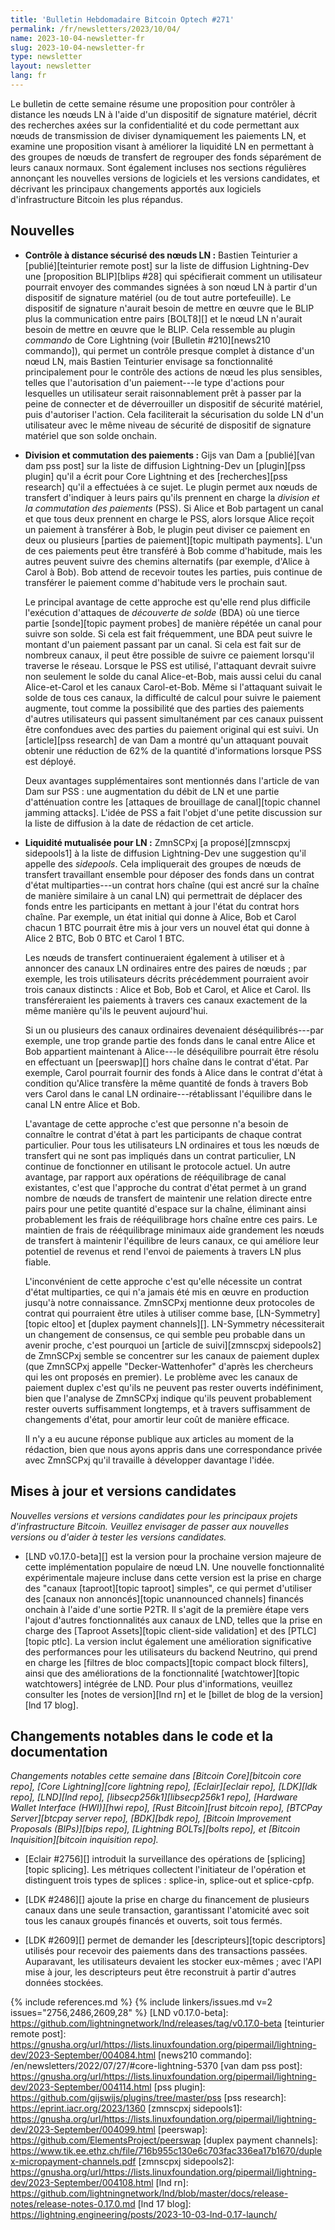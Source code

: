 ```yaml
---
title: 'Bulletin Hebdomadaire Bitcoin Optech #271'
permalink: /fr/newsletters/2023/10/04/
name: 2023-10-04-newsletter-fr
slug: 2023-10-04-newsletter-fr
type: newsletter
layout: newsletter
lang: fr
---
```

Le bulletin de cette semaine résume une proposition pour contrôler à distance les nœuds LN à l'aide d'un dispositif de signature matériel,
décrit des recherches axées sur la confidentialité et du code permettant aux nœuds de transmission de diviser dynamiquement les paiements
LN, et examine une proposition visant à améliorer la liquidité LN en permettant à des groupes de nœuds de transfert de regrouper des
fonds séparément de leurs canaux normaux. Sont également incluses nos sections régulières annonçant les
nouvelles versions de logiciels et les versions candidates, et décrivant les principaux changements apportés aux logiciels
d'infrastructure Bitcoin les plus répandus.

## Nouvelles

- **Contrôle à distance sécurisé des nœuds LN :** Bastien Teinturier a [publié][teinturier remote post] sur la liste de diffusion
  Lightning-Dev une [proposition BLIP][blips #28] qui spécifierait comment un utilisateur pourrait envoyer des commandes signées à son
  nœud LN à partir d'un dispositif de signature matériel (ou de tout autre portefeuille). Le dispositif de signature n'aurait besoin de
  mettre en œuvre que le BLIP plus la communication entre pairs [BOLT8][] et le nœud LN n'aurait besoin de mettre en œuvre que le BLIP.
  Cela ressemble au plugin _commando_ de Core Lightning (voir [Bulletin #210][news210 commando]), qui permet un contrôle presque complet
  à distance d'un nœud LN, mais Bastien Teinturier envisage sa fonctionnalité principalement pour le contrôle des actions de nœud les plus
  sensibles, telles que l'autorisation d'un paiement---le type d'actions pour lesquelles un utilisateur serait raisonnablement prêt à
  passer par la peine de connecter et de déverrouiller un dispositif de sécurité matériel, puis d'autoriser l'action. Cela faciliterait
  la sécurisation du solde LN d'un utilisateur avec le même niveau de sécurité de dispositif de signature matériel que son solde onchain.

- **Division et commutation des paiements :** Gijs van Dam a [publié][van dam pss post] sur la liste de diffusion Lightning-Dev un
  [plugin][pss plugin] qu'il a écrit pour Core Lightning et des [recherches][pss research] qu'il a effectuées à ce sujet. Le plugin
  permet aux nœuds de transfert d'indiquer à leurs pairs qu'ils prennent en charge la _division et la commutation des paiements_ (PSS).
  Si Alice et Bob partagent un canal et que tous deux prennent en charge le PSS, alors lorsque Alice reçoit un paiement à transférer
  à Bob, le plugin peut diviser ce paiement en deux ou plusieurs [parties de paiement][topic multipath payments]. L'un de ces paiements
  peut être transféré à Bob comme d'habitude, mais les autres peuvent suivre des chemins alternatifs (par exemple, d'Alice à Carol à Bob).
  Bob attend de recevoir toutes les parties, puis continue de transférer le paiement comme d'habitude vers le prochain saut.

  Le principal avantage de cette approche est qu'elle rend plus difficile l'exécution d'attaques de _découverte de solde_ (BDA) où
  une tierce partie [sonde][topic payment probes] de manière répétée un canal pour suivre son solde. Si cela est fait fréquemment,
  une BDA peut suivre le montant d'un paiement passant par un canal. Si cela est fait sur de nombreux canaux, il peut être possible
  de suivre ce paiement lorsqu'il traverse le réseau. Lorsque le PSS est utilisé, l'attaquant devrait suivre non seulement le solde
  du canal Alice-et-Bob, mais aussi celui du canal Alice-et-Carol et les canaux Carol-et-Bob. Même si l'attaquant suivait le solde de
  tous ces canaux, la difficulté de calcul pour suivre le paiement augmente, tout comme la possibilité que des parties des paiements
  d'autres utilisateurs qui passent simultanément par ces canaux puissent être confondues avec des parties du paiement original qui
  est suivi. Un [article][pss research] de van Dam a montré qu'un attaquant pouvait obtenir
  une réduction de 62% de la quantité d'informations lorsque PSS est déployé.

  Deux avantages supplémentaires sont mentionnés dans l'article de van Dam sur PSS :
  une augmentation du débit de LN et une partie d'atténuation contre les [attaques de brouillage de canal][topic channel
  jamming attacks]. L'idée de PSS a fait l'objet d'une petite discussion sur la liste de diffusion à la date de rédaction de cet
  article.

- **Liquidité mutualisée pour LN :** ZmnSCPxj [a proposé][zmnscpxj sidepools1] à la liste de diffusion Lightning-Dev une suggestion
  qu'il appelle des _sidepools_. Cela impliquerait des groupes de nœuds de transfert travaillant ensemble pour déposer des fonds dans
  un contrat d'état multiparties---un contrat hors chaîne (qui est ancré sur la chaîne de manière similaire à un canal LN) qui permettrait
  de déplacer des fonds entre les participants en mettant à jour l'état du contrat hors chaîne. Par exemple, un état initial qui donne
  à Alice, Bob et Carol chacun 1 BTC pourrait être mis à jour vers un nouvel état qui donne à Alice 2 BTC, Bob 0 BTC et Carol 1 BTC.

  Les nœuds de transfert continueraient également à utiliser et à annoncer des canaux LN ordinaires entre des paires de nœuds ;
  par exemple, les trois utilisateurs décrits précédemment pourraient avoir trois canaux distincts : Alice et Bob, Bob et Carol, et
  Alice et Carol. Ils transféreraient les paiements à travers ces canaux exactement de la même manière qu'ils le peuvent aujourd'hui.

  Si un ou plusieurs des canaux ordinaires devenaient déséquilibrés---par exemple, une trop grande partie des fonds dans le canal
  entre Alice et Bob appartient maintenant à Alice---le déséquilibre pourrait être résolu en effectuant un [peerswap][] hors chaîne
  dans le contrat d'état. Par exemple, Carol pourrait fournir des fonds à Alice dans le contrat d'état à condition qu'Alice transfère
  la même quantité de fonds à travers Bob vers Carol dans le canal LN ordinaire---rétablissant l'équilibre dans le canal LN entre
  Alice et Bob.

  L'avantage de cette approche c'est que personne n'a besoin de connaître le contrat d'état à part les participants de chaque contrat
  particulier. Pour tous les utilisateurs LN ordinaires et tous les nœuds de transfert qui ne sont pas impliqués dans un contrat
  particulier, LN continue de fonctionner en utilisant le protocole actuel. Un autre avantage, par rapport aux opérations de
  rééquilibrage de canal existantes, c'est que l'approche du contrat d'état permet à un grand nombre de nœuds de transfert de
  maintenir une relation directe entre pairs pour une petite quantité d'espace sur la chaîne, éliminant ainsi probablement les
  frais de rééquilibrage hors chaîne entre ces pairs. Le maintien de frais de rééquilibrage minimaux aide grandement les nœuds
  de transfert à maintenir l'équilibre de leurs canaux, ce qui améliore leur potentiel de revenus et rend l'envoi de paiements
  à travers LN plus fiable.

  L'inconvénient de cette approche c'est qu'elle nécessite un contrat d'état multiparties, ce qui n'a jamais été mis en œuvre en
  production jusqu'à notre connaissance. ZmnSCPxj mentionne deux protocoles de contrat qui pourraient être utiles à utiliser comme
  base, [LN-Symmetry][topic eltoo] et [duplex payment channels][]. LN-Symmetry nécessiterait un changement de consensus, ce qui semble
  peu probable dans un avenir proche, c'est pourquoi un [article de suivi][zmnscpxj sidepools2] de ZmnSCPxj semble se concentrer sur
  les canaux de paiement duplex (que ZmnSCPxj appelle "Decker-Wattenhofer" d'après les chercheurs qui les ont proposés en premier).
  Le problème avec les canaux de paiement duplex c'est qu'ils ne peuvent pas rester ouverts indéfiniment, bien que l'analyse de ZmnSCPxj
  indique qu'ils peuvent probablement rester ouverts suffisamment longtemps, et à travers suffisamment de changements d'état, pour
  amortir leur coût de manière efficace.

  Il n'y a eu aucune réponse publique aux articles au moment de la rédaction, bien que nous ayons appris dans une correspondance
  privée avec ZmnSCPxj qu'il travaille à développer davantage l'idée.

## Mises à jour et versions candidates

*Nouvelles versions et versions candidates pour les principaux projets
d'infrastructure Bitcoin. Veuillez envisager de passer aux nouvelles
versions ou d'aider à tester les versions candidates.*

- [LND v0.17.0-beta][] est la version pour la prochaine version majeure de cette implémentation populaire de nœud LN. Une nouvelle
  fonctionnalité expérimentale majeure incluse dans cette version est la prise en charge des "canaux [taproot][topic taproot] simples",
  ce qui permet d'utiliser des [canaux non annoncés][topic unannounced channels] financés onchain à l'aide d'une sortie P2TR. Il s'agit
  de la première étape vers l'ajout d'autres fonctionnalités aux canaux de LND, telles que la prise en charge des [Taproot Assets][topic
  client-side validation] et des [PTLC][topic ptlc]. La version inclut également une amélioration significative des performances pour les
  utilisateurs du backend Neutrino, qui prend en charge les [filtres de bloc compacts][topic compact block filters], ainsi que des
  améliorations de la fonctionnalité [watchtower][topic watchtowers] intégrée de LND. Pour plus d'informations, veuillez consulter les
  [notes de version][lnd rn] et le [billet de blog de la version][lnd 17 blog].

## Changements notables dans le code et la documentation

*Changements notables cette semaine dans [Bitcoin Core][bitcoin core repo], [Core Lightning][core lightning repo], [Eclair][eclair repo],
[LDK][ldk repo], [LND][lnd repo], [libsecp256k1][libsecp256k1 repo], [Hardware Wallet Interface (HWI)][hwi repo], [Rust Bitcoin][rust
bitcoin repo], [BTCPay Server][btcpay server repo], [BDK][bdk repo], [Bitcoin Improvement Proposals (BIPs)][bips repo], [Lightning
BOLTs][bolts repo], et [Bitcoin Inquisition][bitcoin inquisition repo].*

- [Eclair #2756][] introduit la surveillance des opérations de [splicing][topic splicing]. Les métriques collectent l'initiateur de
  l'opération et distinguent trois types de splices : splice-in, splice-out et splice-cpfp.

- [LDK #2486][] ajoute la prise en charge du financement de plusieurs canaux dans une seule transaction, garantissant l'atomicité avec
  soit tous les canaux groupés financés et ouverts, soit tous fermés.

- [LDK #2609][] permet de demander les [descripteurs][topic descriptors] utilisés pour recevoir des paiements dans des transactions
  passées. Auparavant, les utilisateurs devaient les stocker eux-mêmes ; avec l'API mise à jour, les descripteurs peut être reconstruit
  à partir d'autres données stockées.

{% include references.md %}
{% include linkers/issues.md v=2 issues="2756,2486,2609,28" %}
[LND v0.17.0-beta]: https://github.com/lightningnetwork/lnd/releases/tag/v0.17.0-beta
[teinturier remote post]: https://gnusha.org/url/https://lists.linuxfoundation.org/pipermail/lightning-dev/2023-September/004084.html
[news210 commando]: /en/newsletters/2022/07/27/#core-lightning-5370
[van dam pss post]: https://gnusha.org/url/https://lists.linuxfoundation.org/pipermail/lightning-dev/2023-September/004114.html
[pss plugin]: https://github.com/gijswijs/plugins/tree/master/pss
[pss research]: https://eprint.iacr.org/2023/1360
[zmnscpxj sidepools1]: https://gnusha.org/url/https://lists.linuxfoundation.org/pipermail/lightning-dev/2023-September/004099.html
[peerswap]: https://github.com/ElementsProject/peerswap
[duplex payment channels]: https://www.tik.ee.ethz.ch/file/716b955c130e6c703fac336ea17b1670/duplex-micropayment-channels.pdf
[zmnscpxj sidepools2]: https://gnusha.org/url/https://lists.linuxfoundation.org/pipermail/lightning-dev/2023-September/004108.html
[lnd rn]: https://github.com/lightningnetwork/lnd/blob/master/docs/release-notes/release-notes-0.17.0.md
[lnd 17 blog]: https://lightning.engineering/posts/2023-10-03-lnd-0.17-launch/
